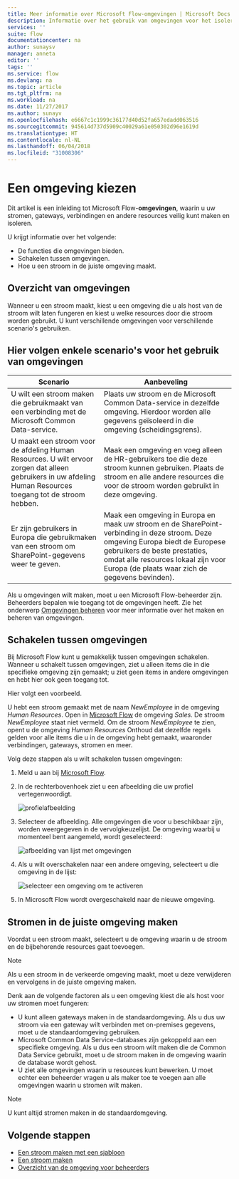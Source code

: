 ```yaml
---
title: Meer informatie over Microsoft Flow-omgevingen | Microsoft Docs
description: Informatie over het gebruik van omgevingen voor het isoleren van uw stromen
services: ''
suite: flow
documentationcenter: na
author: sunaysv
manager: anneta
editor: ''
tags: ''
ms.service: flow
ms.devlang: na
ms.topic: article
ms.tgt_pltfrm: na
ms.workload: na
ms.date: 11/27/2017
ms.author: sunayv
ms.openlocfilehash: e6667c1c1999c36177d40d52fa657edadd063516
ms.sourcegitcommit: 945614d737d5909c40029a61e050302d96e1619d
ms.translationtype: HT
ms.contentlocale: nl-NL
ms.lasthandoff: 06/04/2018
ms.locfileid: "31008306"
---
```

# <a name="choosing-an-environment"></a>Een omgeving kiezen

Dit artikel is een inleiding tot Microsoft Flow-**omgevingen**, waarin u uw stromen, gateways, verbindingen en andere resources veilig kunt maken en isoleren.

U krijgt informatie over het volgende:

* De functies die omgevingen bieden.
* Schakelen tussen omgevingen.
* Hoe u een stroom in de juiste omgeving maakt.

## <a name="environments-overview"></a>Overzicht van omgevingen

Wanneer u een stroom maakt, kiest u een omgeving die u als host van de stroom wilt laten fungeren en kiest u welke resources door die stroom worden gebruikt. U kunt verschillende omgevingen voor verschillende scenario's gebruiken.

## <a name="here-are-a-few-scenarios-for-using-environments"></a>Hier volgen enkele scenario's voor het gebruik van omgevingen

Scenario|Aanbeveling
-----|-----
U wilt een stroom maken die gebruikmaakt van een verbinding met de Microsoft Common Data-service.|Plaats uw stroom en de Microsoft Common Data-service in dezelfde omgeving. Hierdoor worden alle gegevens geïsoleerd in die omgeving (scheidingsgrens).
U maakt een stroom voor de afdeling Human Resources. U wilt ervoor zorgen dat alleen gebruikers in uw afdeling Human Resources toegang tot de stroom hebben.|Maak een omgeving en voeg alleen de HR-gebruikers toe die deze stroom kunnen gebruiken. Plaats de stroom en alle andere resources die voor de stroom worden gebruikt in deze omgeving.
Er zijn gebruikers in Europa die gebruikmaken van een stroom om SharePoint-gegevens weer te geven.|Maak een omgeving in Europa en maak uw stroom en de SharePoint-verbinding in deze stroom. Deze omgeving Europa biedt de Europese gebruikers de beste prestaties, omdat alle resources lokaal zijn voor Europa (de plaats waar zich de gegevens bevinden).

Als u omgevingen wilt maken, moet u een Microsoft Flow-beheerder zijn. Beheerders bepalen wie toegang tot de omgevingen heeft. Zie het onderwerp [Omgevingen beheren](environments-overview-admin.md) voor meer informatie over het maken en beheren van omgevingen.

## <a name="switching-environments"></a>Schakelen tussen omgevingen

Bij Microsoft Flow kunt u gemakkelijk tussen omgevingen schakelen. Wanneer u schakelt tussen omgevingen, ziet u alleen items die in die specifieke omgeving zijn gemaakt; u ziet geen items in andere omgevingen en hebt hier ook geen toegang tot.

Hier volgt een voorbeeld.

U hebt een stroom gemaakt met de naam *NewEmployee* in de omgeving *Human Resources*. Open in [Microsoft Flow](https://flow.microsoft.com) de omgeving *Sales*. De stroom *NewEmployee* staat niet vermeld. Om de stroom *NewEmployee* te zien, opent u de omgeving *Human Resources* Onthoud dat dezelfde regels gelden voor alle items die u in de omgeving hebt gemaakt, waaronder verbindingen, gateways, stromen en meer.

Volg deze stappen als u wilt schakelen tussen omgevingen:

1. Meld u aan bij [Microsoft Flow](https://flow.microsoft.com).
1. In de rechterbovenhoek ziet u een afbeelding die uw profiel vertegenwoordigt.

   ![profielafbeelding](./media/environments-overview-maker/default-environment.png)

1. Selecteer de afbeelding. Alle omgevingen die voor u beschikbaar zijn, worden weergegeven in de vervolgkeuzelijst. De omgeving waarbij u momenteel bent aangemeld, wordt geselecteerd:

   ![afbeelding van lijst met omgevingen](./media/environments-overview-maker/all-environments.png)
1. Als u wilt overschakelen naar een andere omgeving, selecteert u die omgeving in de lijst:

   ![selecteer een omgeving om te activeren](./media/environments-overview-maker/select-europe.png)
1. In Microsoft Flow wordt overgeschakeld naar de nieuwe omgeving.

## <a name="create-flows-in-the-right-environment"></a>Stromen in de juiste omgeving maken

Voordat u een stroom maakt, selecteert u de omgeving waarin u de stroom en de bijbehorende resources gaat toevoegen.

> [!NOTE]
> Als u een stroom in de verkeerde omgeving maakt, moet u deze verwijderen en vervolgens in de juiste omgeving maken.

Denk aan de volgende factoren als u een omgeving kiest die als host voor uw stromen moet fungeren:

* U kunt alleen gateways maken in de standaardomgeving. Als u dus uw stroom via een gateway wilt verbinden met on-premises gegevens, moet u de standaardomgeving gebruiken.
* Microsoft Common Data Service-databases zijn gekoppeld aan een specifieke omgeving. Als u dus een stroom wilt maken die de Common Data Service gebruikt, moet u de stroom maken in de omgeving waarin de database wordt gehost.
* U ziet alle omgevingen waarin u resources kunt bewerken. U moet echter een beheerder vragen u als maker toe te voegen aan alle omgevingen waarin u stromen wilt maken.

> [!NOTE]
> U kunt altijd stromen maken in de standaardomgeving.

## <a name="next-steps"></a>Volgende stappen

* [Een stroom maken met een sjabloon](get-started-logic-template.md)
* [Een stroom maken](get-started-logic-flow.md)
* [Overzicht van de omgeving voor beheerders](environments-overview-admin.md)